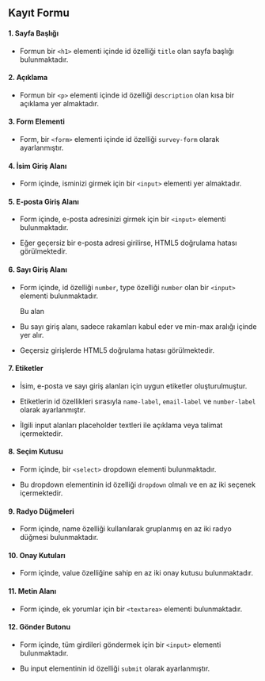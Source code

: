 ## Kayıt Formu

#### 1. Sayfa Başlığı

-   Formun bir  `<h1>`  elementi içinde id özelliği `title`   olan sayfa başlığı bulunmaktadır.
    

#### 2. Açıklama

-   Formun bir  `<p>`  elementi içinde  id özelliği  `description`  olan kısa bir açıklama yer almaktadır.
    

#### 3. Form Elementi

-   Form, bir  `<form>`  elementi içinde  id özelliği  `survey-form` olarak ayarlanmıştır.
    

#### 4. İsim Giriş Alanı

-   Form içinde, isminizi girmek için bir  `<input>`  elementi yer almaktadır.
  
#### 5. E-posta Giriş Alanı

-   Form içinde, e-posta adresinizi girmek için bir  `<input>`  elementi bulunmaktadır.

-   Eğer geçersiz bir e-posta adresi girilirse, HTML5 doğrulama hatası görülmektedir.
    

#### 6. Sayı Giriş Alanı

-   Form içinde, id özelliği  `number`, type özelliği  `number` olan  bir  `<input>`  elementi bulunmaktadır.

	Bu alan 
    
-   Bu sayı giriş alanı, sadece rakamları kabul eder ve min-max aralığı içinde yer alır.
    
-   Geçersiz girişlerde HTML5 doğrulama hatası görülmektedir.
    

#### 7. Etiketler

-   İsim, e-posta ve sayı giriş alanları için uygun etiketler oluşturulmuştur.
    
-   Etiketlerin id özellikleri sırasıyla  `name-label`,  `email-label`  ve  `number-label`  olarak ayarlanmıştır.
    
-   İlgili input alanları placeholder textleri ile açıklama veya talimat içermektedir.
    

#### 8. Seçim Kutusu

-   Form içinde, bir  `<select>`  dropdown elementi bulunmaktadır.
    
-   Bu dropdown elementinin id özelliği  `dropdown`  olmalı ve en az iki seçenek içermektedir.
    

#### 9. Radyo Düğmeleri

-   Form içinde, name özelliği kullanılarak gruplanmış en az iki radyo düğmesi bulunmaktadır.
    

#### 10. Onay Kutuları

-   Form içinde, value özelliğine sahip en az iki onay kutusu bulunmaktadır.
    

#### 11. Metin Alanı

-   Form içinde, ek yorumlar için bir  `<textarea>`  elementi bulunmaktadır.
    

#### 12. Gönder Butonu

-   Form içinde, tüm girdileri göndermek için bir  `<input>`  elementi bulunmaktadır.
    
-   Bu input elementinin id özelliği  `submit`  olarak ayarlanmıştır.